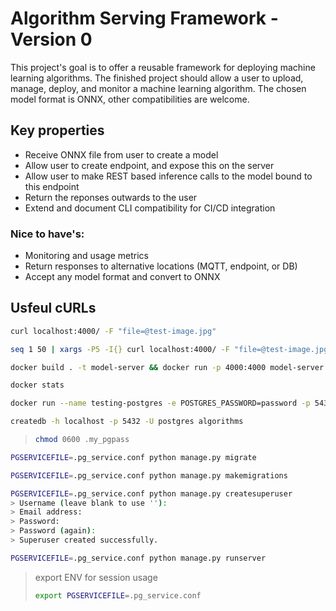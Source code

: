# Algorithm Serving Framework - Version 0

This project's goal is to offer a reusable framework for deploying machine learning algorithms. The finished project should allow a user to upload, manage, deploy, and monitor a machine learning algorithm. The chosen model format is ONNX, other compatibilities are welcome.

## Key properties
- Receive ONNX file from user to create a model
- Allow user to create endpoint, and expose this on the server
- Allow user to make REST based inference calls to the model bound to this endpoint
- Return the reponses outwards to the user
- Extend and document CLI compatibility for CI/CD integration

### Nice to have's:
- Monitoring and usage metrics
- Return responses to alternative locations (MQTT, endpoint, or DB)
- Accept any model format and convert to ONNX

## Usfeul cURLs


```bash
curl localhost:4000/ -F "file=@test-image.jpg"
```

```bash
seq 1 50 | xargs -P5 -I{} curl localhost:4000/ -F "file=@test-image.jpg"
```

```bash
docker build . -t model-server && docker run -p 4000:4000 model-server
```

```bash
docker stats
```



```bash
docker run --name testing-postgres -e POSTGRES_PASSWORD=password -p 5432:5432 --restart unless-stopped -d postgres
```
```bash
createdb -h localhost -p 5432 -U postgres algorithms
```

>```bash
>chmod 0600 .my_pgpass
>```

```bash
PGSERVICEFILE=.pg_service.conf python manage.py migrate
```

```bash
PGSERVICEFILE=.pg_service.conf python manage.py makemigrations
```

```bash
PGSERVICEFILE=.pg_service.conf python manage.py createsuperuser
> Username (leave blank to use ''): 
> Email address: 
> Password: 
> Password (again): 
> Superuser created successfully.
```


```bash
PGSERVICEFILE=.pg_service.conf python manage.py runserver
```

>export ENV for session usage
> ```bash
>export PGSERVICEFILE=.pg_service.conf 
>```
